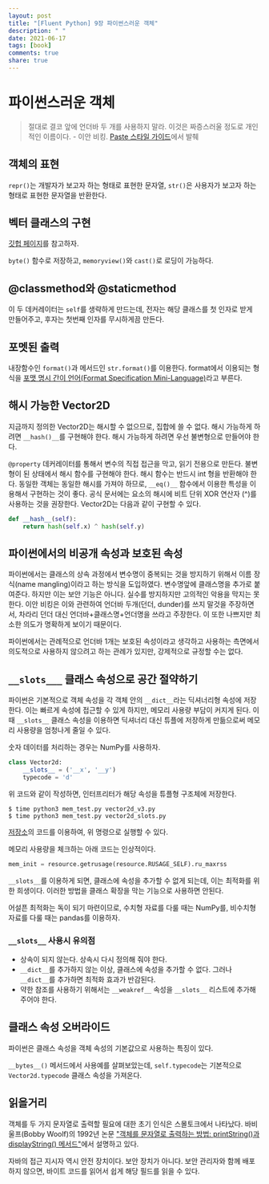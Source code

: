 ```yaml
---
layout: post
title: "[Fluent Python] 9장 파이썬스러운 객체"
description: " "
date: 2021-06-17
tags: [book]
comments: true
share: true
---
```


# 파이썬스러운 객체

> 절대로 결코 앞에 언더바 두 개를 사용하지 말라. 이것은 짜증스러울 정도로 개인적인 이름이다.  - 이안 비킹. [Paste 스타일 가이드](http://pythonpaste.org/StyleGuide.html)에서 발췌

## 객체의 표현

```repr()```는 개발자가 보고자 하는 형태로 표현한 문자열, ```str()```은 사용자가 보고자 하는 형태로 표현한 문자열을 반환한다.

## 벡터 클래스의 구현

[깃헙 페이지](https://github.com/fluentpython/example-code/tree/master/09-pythonic-obj)를 참고하자.

```byte()``` 함수로 저장하고, ```memoryview()```와 ```cast()```로 로딩이 가능하다.

## @classmethod와 @staticmethod

이 두 데커레이터는 ```self```를 생략하게 만드는데, 전자는 해당 클래스를 첫 인자로 받게 만들어주고, 후자는 첫번째 인자를 무시하게끔 만든다.

## 포멧된 출력

내장함수인 ```format()```과 메서드인 ```str.format()```를 이용한다. format에서 이용되는 형식을 [포맷 명시 간이 언어(Format Specification Mini-Language)](http://bit.ly/1Gt4vJF)라고 부른다. 

## 해시 가능한 Vector2D

지금까지 정의한 Vector2D는 해시할 수 없으므로, 집합에 쓸 수 없다. 해시 가능하게 하려면 ```__hash()__```를 구현해야 한다. 해시 가능하게 하려면 우선 불변형으로 만들어야 한다.

```@property``` 데커레이터를 통해서 변수의 직접 접근을 막고, 읽기 전용으로 만든다. 불변형이 된 상태에서 해시 함수를 구현해야 한다. 해시 함수는 반드시 int 형을 반환해야 한다. 동일한 객체는 동일한 해시를 가져야 하므로, ```__eq()__``` 함수에서 이용한 특성을 이용해서 구현하는 것이 좋다. 공식 문서에는 요소의 해시에 비트 단위 XOR 연산자 (^)를 사용하는 것을 권장한다. Vector2D는 다음과 같이 구현할 수 있다.

```python
def __hash__(self):
    return hash(self.x) ^ hash(self.y)
```

## 파이썬에서의 비공개 속성과 보호된 속성

파이썬에서는 클래스의 상속 과정에서 변수명이 중복되는 것을 방지하기 위해서 이름 장식(name mangling)이라고 하는 방식을 도입하였다. 변수명앞에 클래스명을 추가로 붙여준다. 하지만 이는 보안 기능은 아니다. 실수를 방지하지만 고의적인 악용을 막지는 못한다. 이안 비킹은 이와 관련하여 언더바 두개(던더, dunder)를 쓰지 말것을 주장하면서, 차라리 던더 대신 언더바+클래스명+언더명을 쓰라고 주장한다. 이 또한 나쁘지만 최소한 의도가 명확하게 보이기 때문이다.

파이썬에서는 관례적으로 언더바 1개는 보호된 속성이라고 생각하고 사용하는 측면에서 의도적으로 사용하지 않으려고 하는 관례가 있지만, 강제적으로 규정할 수는 없다.

## ```__slots___``` 클래스 속성으로 공간 절약하기

파이썬은 기본적으로 객체 속성을 각 객체 안의 ```__dict__```라는 딕셔너리형 속성에 저장한다. 이는 빠르게 속성에 접근할 수 있게 하지만, 메모리 사용량 부담이 커지게 된다. 이 때 ```__slots__``` 클래스 속성을 이용하면 딕셔너리 대신 튜플에 저장하게 만듦으로써 메모리 사용량을 엄청나게 줄일 수 있다.

숫자 데이터를 처리하는 경우는 NumPy를 사용하자.

```python
class Vector2d:
    __slots__ = ('__x', '__y')
    typecode = 'd'
```

위 코드와 같이 작성하면, 인터프리터가 해당 속성을 튜플형 구조체에 저장한다.

```
$ time python3 mem_test.py vector2d_v3.py
$ time python3 mem_test.py vector2d_slots.py
```

[저장소](https://github.com/fluentpython/example-code/tree/master/09-pythonic-obj)의 코드를 이용하여, 위 명령으로 실행할 수 있다.

메모리 사용량을 체크하는 아래 코드는 인상적이다.

```python
mem_init = resource.getrusage(resource.RUSAGE_SELF).ru_maxrss
```

```__slots__```를 이용하게 되면, 클래스에 속성을 추가할 수 없게 되는데, 이는 최적화를 위한 희생이다. 이러한 방법을 클래스 확장을 막는 기능으로 사용하면 안된다.

어설픈 최적화는 독이 되기 마련이므로, 수치형 자료를 다룰 때는 NumPy를, 비수치형 자료를 다룰 때는 pandas를 이용하자.

### ```__slots__``` 사용시 유의점

* 상속이 되지 않는다. 상속시 다시 정의해 줘야 한다.
* ```__dict__```를 추가하지 않는 이상, 클래스에 속성을 추가할 수 없다. 그러나 ```__dict__```를 추가하면 최적화 효과가 반감된다.
* 약한 참조를 사용하기 위해서는 ```__weakref__``` 속성을 ```__slots__``` 리스트에 추가해주어야 한다.

## 클래스 속성 오버라이드

파이썬은 클래스 속성을 객체 속성의 기본값으로 사용하는 특징이 있다.

```__bytes__()``` 메서드에서 사용예를 살펴보았는데, ```self.typecode```는 기본적으로 ```Vector2d.typecode``` 클래스 속성을 가져온다.

## 읽을거리

객체를 두 가지 문자열로 출력할 필요에 대한 초기 인식은 스몰토크에서 나타났다. 바비 울프(Bobby Woolf)의 1992년 논문 ["객체를 문자열로 출력하는 방법: printString()과 displayString() 메서드"](http://bit.ly/1IIKX6t)에서 설명하고 있다.

자바의 접근 지시자 역시 안전 장치이다. 보안 장치가 아니다. 보안 관리자와 함께 배포하지 않으면, 바이트 코드를 읽어서 쉽게 해당 필드를 읽을 수 있다.
